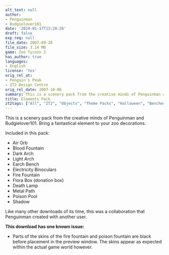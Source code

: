 ```yaml
---
alt_text: null
author:
- Penguinman
- Budgielover101
date: '2024-01-17T13:28:26'
draft: false
exp_req: null
file_date: 2007-09-26
file_size: 3.14 MB
game: Zoo Tycoon 2
has_author: true
languages:
- English
license: 'Yes'
orig_rel_at:
- Penguin's Peak
- ZT2 Design Centre
orig_rel_date: 2007-10-06
summary: This is a scenery pack from the creative minds of Penguinman and Budgielover101.
title: Elements Pack
zt2tags: ["All", "ZT2", "Objects", "Theme Packs", "Halloween", "Benches", "Paths", "Signs", "Trashcans", "Fountains", "Donation Boxes", "Lamps", "Arches", "Scenery"]
---
```

This is a scenery pack from the creative minds of Penguinman and Budgielover101. Bring a fantastical element to your zoo decorations.

Included in this pack:
- Air Orb
- Blood Fountain
- Dark Arch
- Light Arch
- Earch Bench
- Electricity Binoculars
- Fire Fountain
- Flora Box (donation box)
- Death Lamp
- Metal Path
- Poison Pool
- Shadow

Like many other downloads of its time, this was a collaboration that Penguinman created with another user.

**This download has one known issue:**
- Parts of the skins of the fire fountain and poison fountain are black before placement in the preview window. The skins appear as expected within the actual game world however.